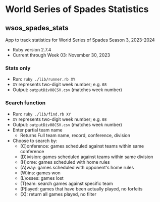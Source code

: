 # World Series of Spades Statistics
## wsos_spades_stats
App to track statistics for World Series of Spades Season 3, 2023-2024

* Ruby version 2.7.4
* Current through Week 03: November 30, 2023

### Stats only
* Run: `ruby ./lib/runner.rb XY`
* `XY` represents two-digit week number; e.g. `08`
* Output: `outputDiv08CSV.csv` (matches week number)

### Search function
* Run: `ruby ./lib/find.rb XY`
* `XY` represents two-digit week number; e.g. `08`
* Output: `outputDiv08CSV.csv` (matches week number)
* Enter partial team name
    * Returns Full team name, record, conference, division
* Choose to search by:
    * (C)onference: games scheduled against teams within same conference
    * (D)ivision: games scheduled against teams within same division
    * (H)ome: games scheduled with home rules
    * (A)way: games scheduled with opponent's home rules
    * (W)ins: games won
    * (L)osses: games lost
    * (T)eam: search games against specific team
    * (P)layed: games that have been actually played, no forfeits
    * (X): return all games played, no filter 